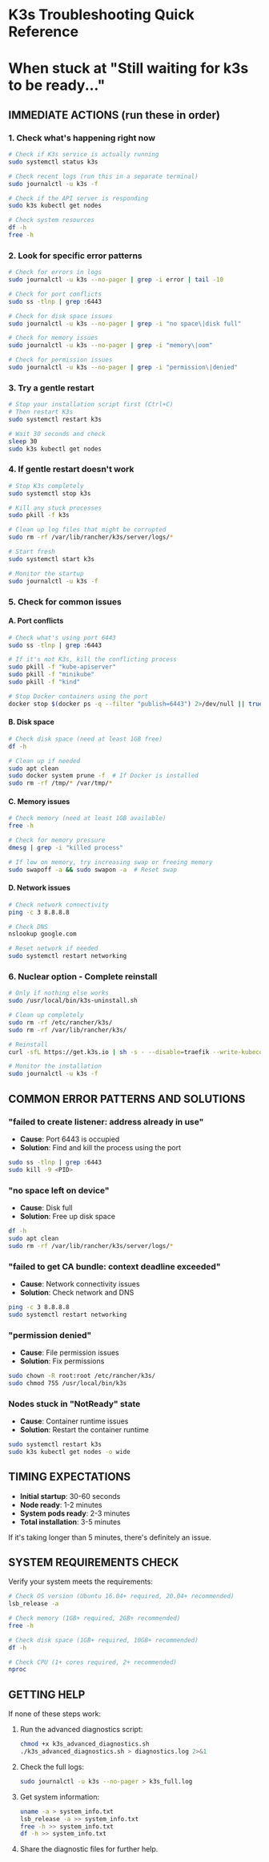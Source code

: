 # K3s Troubleshooting Quick Reference
# When stuck at "Still waiting for k3s to be ready..."

## IMMEDIATE ACTIONS (run these in order)

### 1. Check what's happening right now
```bash
# Check if K3s service is actually running
sudo systemctl status k3s

# Check recent logs (run this in a separate terminal)
sudo journalctl -u k3s -f

# Check if the API server is responding
sudo k3s kubectl get nodes

# Check system resources
df -h
free -h
```

### 2. Look for specific error patterns
```bash
# Check for errors in logs
sudo journalctl -u k3s --no-pager | grep -i error | tail -10

# Check for port conflicts
sudo ss -tlnp | grep :6443

# Check for disk space issues
sudo journalctl -u k3s --no-pager | grep -i "no space\|disk full"

# Check for memory issues
sudo journalctl -u k3s --no-pager | grep -i "memory\|oom"

# Check for permission issues
sudo journalctl -u k3s --no-pager | grep -i "permission\|denied"
```

### 3. Try a gentle restart
```bash
# Stop your installation script first (Ctrl+C)
# Then restart K3s
sudo systemctl restart k3s

# Wait 30 seconds and check
sleep 30
sudo k3s kubectl get nodes
```

### 4. If gentle restart doesn't work
```bash
# Stop K3s completely
sudo systemctl stop k3s

# Kill any stuck processes
sudo pkill -f k3s

# Clean up log files that might be corrupted
sudo rm -rf /var/lib/rancher/k3s/server/logs/*

# Start fresh
sudo systemctl start k3s

# Monitor the startup
sudo journalctl -u k3s -f
```

### 5. Check for common issues

#### A. Port conflicts
```bash
# Check what's using port 6443
sudo ss -tlnp | grep :6443

# If it's not K3s, kill the conflicting process
sudo pkill -f "kube-apiserver"
sudo pkill -f "minikube"
sudo pkill -f "kind"

# Stop Docker containers using the port
docker stop $(docker ps -q --filter "publish=6443") 2>/dev/null || true
```

#### B. Disk space
```bash
# Check disk space (need at least 1GB free)
df -h

# Clean up if needed
sudo apt clean
sudo docker system prune -f  # If Docker is installed
sudo rm -rf /tmp/* /var/tmp/*
```

#### C. Memory issues
```bash
# Check memory (need at least 1GB available)
free -h

# Check for memory pressure
dmesg | grep -i "killed process"

# If low on memory, try increasing swap or freeing memory
sudo swapoff -a && sudo swapon -a  # Reset swap
```

#### D. Network issues
```bash
# Check network connectivity
ping -c 3 8.8.8.8

# Check DNS
nslookup google.com

# Reset network if needed
sudo systemctl restart networking
```

### 6. Nuclear option - Complete reinstall
```bash
# Only if nothing else works
sudo /usr/local/bin/k3s-uninstall.sh

# Clean up completely
sudo rm -rf /etc/rancher/k3s/
sudo rm -rf /var/lib/rancher/k3s/

# Reinstall
curl -sfL https://get.k3s.io | sh -s - --disable=traefik --write-kubeconfig-mode 644

# Monitor the installation
sudo journalctl -u k3s -f
```

## COMMON ERROR PATTERNS AND SOLUTIONS

### "failed to create listener: address already in use"
- **Cause**: Port 6443 is occupied
- **Solution**: Find and kill the process using the port
```bash
sudo ss -tlnp | grep :6443
sudo kill -9 <PID>
```

### "no space left on device"
- **Cause**: Disk full
- **Solution**: Free up disk space
```bash
df -h
sudo apt clean
sudo rm -rf /var/lib/rancher/k3s/server/logs/*
```

### "failed to get CA bundle: context deadline exceeded"
- **Cause**: Network connectivity issues
- **Solution**: Check network and DNS
```bash
ping -c 3 8.8.8.8
sudo systemctl restart networking
```

### "permission denied"
- **Cause**: File permission issues
- **Solution**: Fix permissions
```bash
sudo chown -R root:root /etc/rancher/k3s/
sudo chmod 755 /usr/local/bin/k3s
```

### Nodes stuck in "NotReady" state
- **Cause**: Container runtime issues
- **Solution**: Restart the container runtime
```bash
sudo systemctl restart k3s
sudo k3s kubectl get nodes -o wide
```

## TIMING EXPECTATIONS

- **Initial startup**: 30-60 seconds
- **Node ready**: 1-2 minutes
- **System pods ready**: 2-3 minutes
- **Total installation**: 3-5 minutes

If it's taking longer than 5 minutes, there's definitely an issue.

## SYSTEM REQUIREMENTS CHECK

Verify your system meets the requirements:
```bash
# Check OS version (Ubuntu 16.04+ required, 20.04+ recommended)
lsb_release -a

# Check memory (1GB+ required, 2GB+ recommended)
free -h

# Check disk space (1GB+ required, 10GB+ recommended)
df -h

# Check CPU (1+ cores required, 2+ recommended)
nproc
```

## GETTING HELP

If none of these steps work:

1. Run the advanced diagnostics script:
   ```bash
   chmod +x k3s_advanced_diagnostics.sh
   ./k3s_advanced_diagnostics.sh > diagnostics.log 2>&1
   ```

2. Check the full logs:
   ```bash
   sudo journalctl -u k3s --no-pager > k3s_full.log
   ```

3. Get system information:
   ```bash
   uname -a > system_info.txt
   lsb_release -a >> system_info.txt
   free -h >> system_info.txt
   df -h >> system_info.txt
   ```

4. Share the diagnostic files for further help.